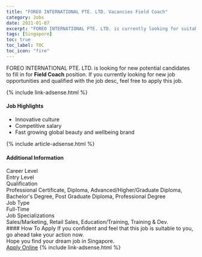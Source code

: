 ```yaml
---
title: "FOREO INTERNATIONAL PTE. LTD. Vacancies Field Coach" 
category: Jobs 
date: 2021-01-07 
excerpt: "FOREO INTERNATIONAL PTE. LTD. is currently looking for suitable person to fill in the Field Coach which positioned at Singapore" 
tags: [Singapore] 
toc: true 
toc_label: TOC 
toc_icon: "fire" 
--- 
```


<p>FOREO INTERNATIONAL PTE. LTD. is looking for new potential candidates to fill in for <b>Field Coach</b> position. If you currently looking for new job opportunities and qualified with the job desc, feel free to apply this job.
</p>{% include link-adsense.html %} 
<div><div><h4>Job Highlights</h4></div><div><ul><li><div><div><div><div></div></div></div><div><span>Innovative culture</span></div></div></li><li><div><div><div><div></div></div></div><div><span>Competitive salary</span></div></div></li><li><div><div><div><div></div></div></div><div><span>Fast growing global beauty and wellbeing brand</span></div></div></li></ul></div></div> 
{% include article-adsense.html %} 
<div><div><h4>Additional Information</h4></div><div><div><div><div><div><div><div><span>Career Level</span></div><div><span>Entry Level</span></div></div></div></div><div><div><div><div><span>Qualification</span></div><div><span>Professional Certificate, Diploma, Advanced/Higher/Graduate Diploma, Bachelor's Degree, Post Graduate Diploma, Professional Degree</span></div></div></div></div><div><div><div><div><span>Job Type</span></div><div><span>Full-Time</span></div></div></div></div><div><div><div><div><span>Job Specializations</span></div><div><span>Sales/Marketing, Retail Sales, Education/Training, Training &amp; Dev.</span></div></div></div></div></div></div></div></div> 
#### How To Apply 
If you confident and feel that this job is suitable to you, go ahead take your action now. <br/> 
Hope you find your dream job in Singapore. <br/> 
<a href="https://www.jobstreet.com.my/en/job/field-coach-8260099/origin/sg?jobId=jobstreet-sg-job-8260099&sectionRank=8&token=0~19745998-085e-446b-a4ec-e2af198455cb&fr=SRP%20View%20In%20New%20Ta" class="btn btn--info" target="_blank" rel="nofollow noopenner">Apply Online</a> 
{% include link-adsense.html %} 